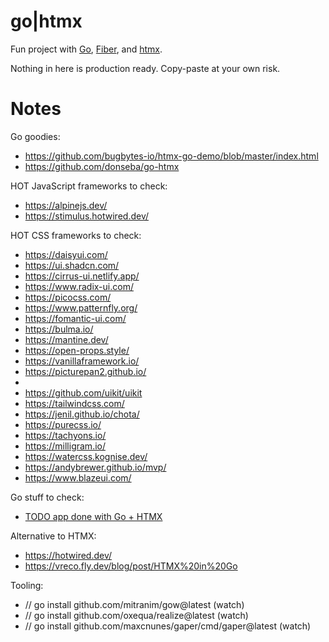 # go|htmx

Fun project with [Go](https://go.dev/), [Fiber](https://github.com/gofiber/fiber), and [htmx](https://htmx.org/docs/#trigger-modifiers).

Nothing in here is production ready. Copy-paste at your own risk.

# Notes
Go goodies:
- https://github.com/bugbytes-io/htmx-go-demo/blob/master/index.html
- https://github.com/donseba/go-htmx

HOT JavaScript frameworks to check:
- https://alpinejs.dev/
- https://stimulus.hotwired.dev/

HOT CSS frameworks to check:
- https://daisyui.com/
- https://ui.shadcn.com/
- https://cirrus-ui.netlify.app/
- https://www.radix-ui.com/
- https://picocss.com/
- https://www.patternfly.org/
- https://fomantic-ui.com/
- https://bulma.io/
- https://mantine.dev/
- https://open-props.style/
- https://vanillaframework.io/
- https://picturepan2.github.io/
-
- https://github.com/uikit/uikit
- https://tailwindcss.com/
- https://jenil.github.io/chota/
- https://purecss.io/
- https://tachyons.io/
- https://milligram.io/
- https://watercss.kognise.dev/
- https://andybrewer.github.io/mvp/
- https://www.blazeui.com/

Go stuff to check:
- [TODO app done with Go + HTMX](https://github.com/paganotoni/todox/tree/main)

Alternative to HTMX:
- https://hotwired.dev/
- https://vreco.fly.dev/blog/post/HTMX%20in%20Go

Tooling:
- // go install github.com/mitranim/gow@latest (watch)
- // go install github.com/oxequa/realize@latest (watch)
- // go install github.com/maxcnunes/gaper/cmd/gaper@latest (watch)